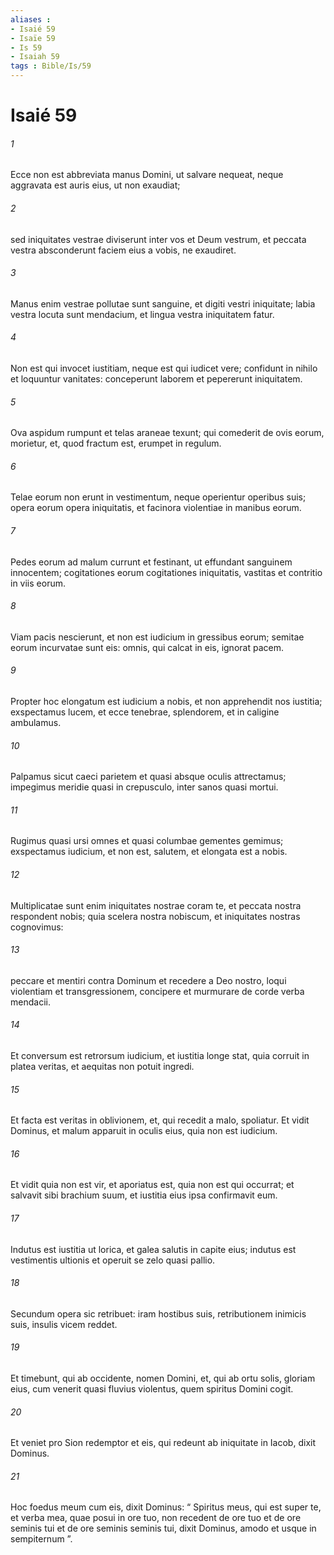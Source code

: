 ```yaml
---
aliases : 
- Isaié 59
- Isaïe 59
- Is 59
- Isaiah 59
tags : Bible/Is/59
---
```


# Isaié 59

###### 1
Ecce non est abbreviata manus Domini, ut salvare nequeat, neque aggravata est auris eius, ut non exaudiat;
###### 2
sed iniquitates vestrae diviserunt inter vos et Deum vestrum, et peccata vestra absconderunt faciem eius a vobis, ne exaudiret.
###### 3
Manus enim vestrae pollutae sunt sanguine, et digiti vestri iniquitate; labia vestra locuta sunt mendacium, et lingua vestra iniquitatem fatur.
###### 4
Non est qui invocet iustitiam, neque est qui iudicet vere; confidunt in nihilo et loquuntur vanitates: conceperunt laborem et pepererunt iniquitatem.
###### 5
Ova aspidum rumpunt et telas araneae texunt; qui comederit de ovis eorum, morietur, et, quod fractum est, erumpet in regulum.
###### 6
Telae eorum non erunt in vestimentum, neque operientur operibus suis; opera eorum opera iniquitatis, et facinora violentiae in manibus eorum.
###### 7
Pedes eorum ad malum currunt et festinant, ut effundant sanguinem innocentem; cogitationes eorum cogitationes iniquitatis, vastitas et contritio in viis eorum.
###### 8
Viam pacis nescierunt, et non est iudicium in gressibus eorum; semitae eorum incurvatae sunt eis: omnis, qui calcat in eis, ignorat pacem.
###### 9
Propter hoc elongatum est iudicium a nobis, et non apprehendit nos iustitia; exspectamus lucem, et ecce tenebrae, splendorem, et in caligine ambulamus.
###### 10
Palpamus sicut caeci parietem et quasi absque oculis attrectamus; impegimus meridie quasi in crepusculo, inter sanos quasi mortui.
###### 11
Rugimus quasi ursi omnes et quasi columbae gementes gemimus; exspectamus iudicium, et non est, salutem, et elongata est a nobis.
###### 12
Multiplicatae sunt enim iniquitates nostrae coram te, et peccata nostra respondent nobis; quia scelera nostra nobiscum, et iniquitates nostras cognovimus:
###### 13
peccare et mentiri contra Dominum et recedere a Deo nostro, loqui violentiam et transgressionem, concipere et murmurare de corde verba mendacii.
###### 14
Et conversum est retrorsum iudicium, et iustitia longe stat, quia corruit in platea veritas, et aequitas non potuit ingredi.
###### 15
Et facta est veritas in oblivionem, et, qui recedit a malo, spoliatur. Et vidit Dominus, et malum apparuit in oculis eius, quia non est iudicium.
###### 16
Et vidit quia non est vir, et aporiatus est, quia non est qui occurrat; et salvavit sibi brachium suum, et iustitia eius ipsa confirmavit eum.
###### 17
Indutus est iustitia ut lorica, et galea salutis in capite eius; indutus est vestimentis ultionis et operuit se zelo quasi pallio.
###### 18
Secundum opera sic retribuet: iram hostibus suis, retributionem inimicis suis, insulis vicem reddet.
###### 19
Et timebunt, qui ab occidente, nomen Domini, et, qui ab ortu solis, gloriam eius, cum venerit quasi fluvius violentus, quem spiritus Domini cogit.
###### 20
Et veniet pro Sion redemptor et eis, qui redeunt ab iniquitate in Iacob, dixit Dominus.
###### 21
Hoc foedus meum cum eis, dixit Dominus: “ Spiritus meus, qui est super te, et verba mea, quae posui in ore tuo, non recedent de ore tuo et de ore seminis tui et de ore seminis seminis tui, dixit Dominus, amodo et usque in sempiternum ”.
